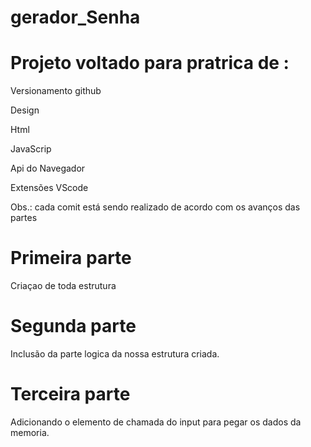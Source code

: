 ﻿# gerador_Senha

# Projeto voltado para pratrica de :

Versionamento github

Design

Html

JavaScrip

Api do Navegador

Extensões VScode

Obs.: cada comit está sendo realizado de acordo com os avanços das partes

# Primeira parte
Criaçao de toda estrutura

# Segunda parte 
Inclusão da parte logica da nossa estrutura criada.

# Terceira parte
Adicionando o elemento de chamada do input para pegar os dados da memoria.


